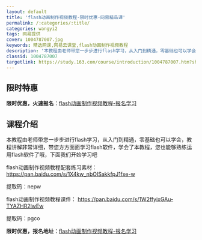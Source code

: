 ```yaml
---
layout: default
title: 'flash动画制作视频教程-限时优惠-网易精品课'
permalink: /:categories/:title/
categories: wangyi2
tags: 网易提供
cover: 1004787007.jpg
keywords: 精选网课,网易云课堂,flash动画制作视频教程
description: '本教程由老师带您一步步进行flash学习，从入门到精通，零基础也可以学会，教程讲解非常详细，带您方方面面学习flash软'
classid: 1004787007
targetlink: https://study.163.com/course/introduction/1004787007.htm?share=1&shareId=1025206652&utm_campaign=share&utm_medium=iphoneShare&utm_source=&utm_u=1025206652
---
```


## 限时特惠

**限时优惠，火速报名**：[flash动画制作视频教程-报名学习](https://study.163.com/course/introduction/1004787007.htm?share=1&shareId=1025206652&utm_campaign=share&utm_medium=iphoneShare&utm_source=&utm_u=1025206652)

## 课程介绍

本教程由老师带您一步步进行flash学习，从入门到精通，零基础也可以学会，教程讲解非常详细，带您方方面面学习flash软件，学会了本教程，您也能够熟练运用flash软件了哦，下面我们开始学习吧



flash动画制作视频教程配套练习素材： https://pan.baidu.com/s/1X4kw_nbOISakkfpJ1fxe-w  

提取码：nepw 

flash动画制作视频教程课件： https://pan.baidu.com/s/1W2ffyixGAu-TYAZHR2lwEw  

提取码：pgco

**限时优惠，报名地址**：[flash动画制作视频教程-报名学习](https://study.163.com/course/introduction/1004787007.htm?share=1&shareId=1025206652&utm_campaign=share&utm_medium=iphoneShare&utm_source=&utm_u=1025206652)

